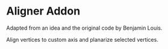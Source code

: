 # Aligner Addon

Adapted from an idea and the original code by Benjamin Louis.

Align vertices to custom axis and planarize selected vertices.
